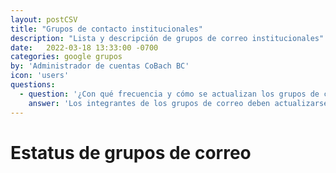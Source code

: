 ```yaml
---
layout: postCSV
title: "Grupos de contacto institucionales"
description: "Lista y descripción de grupos de correo institucionales"
date:   2022-03-18 13:33:00 -0700
categories: google grupos
by: 'Administrador de cuentas CoBach BC'
icon: 'users'
questions:
  - question: '¿Con qué frecuencia y cómo se actualizan los grupos de correo?'
    answer: 'Los integrantes de los grupos de correo deben actualizarse tantas veces como movimientos de personal existan. El Departamento de Personal es responsable de proporcionar al Departamento de Informática dichas actualizaciones para que se vean reflejadas en los grupos.'
---
```


# Estatus de grupos de correo